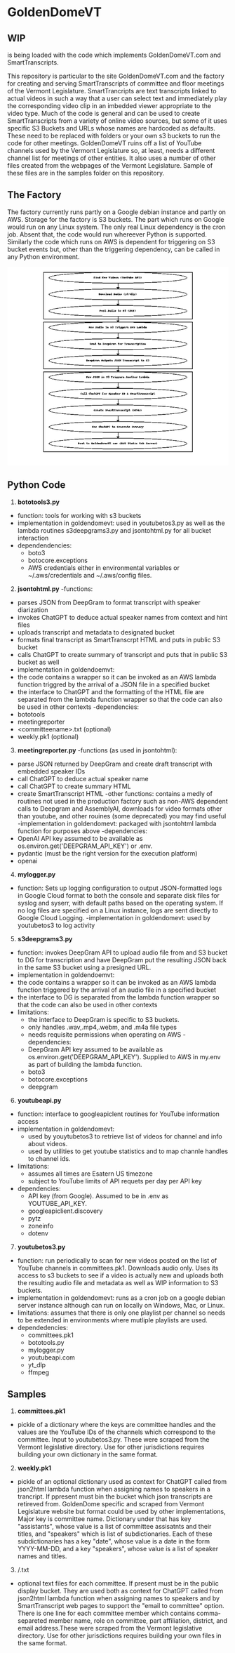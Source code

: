 # GoldenDomeVT

## WIP
is being loaded with the code which implements GoldenDomeVT.com and SmartTranscripts.

This repository is particular to the site GoldenDomeVT.com and the factory for creating and serving SmartTranscripts of committee and floor meetings of the Vermont Legislature. SmartTrancripts are text transcripts linked to actual videos in such a way that a user can select text and immediately play the corresponding video clip in an imbedded viewer appropriate to the video type. Much of the code is general and can be used to create SmartTranscripts from a variety of online video sources, but some of it uses specific S3 Buckets and URLs whose names are hardcoded as defaults. These need to be replaced with folders or your own s3 buckets to run the code for other meetings. GoldenDomeVT ruins off a list of YouTube channels used by the Vermont Legislature so, at least, needs a different channel list for meetings of other entities. It also uses a number of other files created from the webpages of the Vermont Legislature. Sample of these files are in the samples folder on this repository.
## The Factory
The factory currently runs partly on a Google debian instance and partly on AWS. Storage for the factory is S3 buckets. The part which runs on Google would run on any Linux system. The only real Linux dependency is the cron job. Absent that, the code would run whereever Python is supported. Similarly the code which runs on AWS is dependent for triggering on S3 bucket events but, other than the triggering dependency, can be called in any Python environment.

![The Factory](/assets/factory.png)

## Python Code
1. **bototools3.py**
 - function: tools for working with s3 buckets
 - implementation in goldendomevt: used in youtubetos3.py as well as the lambda routines s3deepgrams3.py and jsontohtml.py for all bucket interaction
 - dependendencies:
   - boto3
   - botocore.exceptions
   - AWS credentials either in environmental variables or ~/.aws/credentials and ~/.aws/config files.

2. **jsontohtml.py**
-functions:
 - parses JSON from DeepGram to format transcript with speaker diarization 
 - invokes ChatGPT to deduce actual speaker names from context and hint files
 - uploads transcript and metadata to designated bucket
 - formats final transcript as SmartTranscrpt HTML and puts in public S3 bucket
 - calls ChatGPT to create summary of transcript and puts that in public S3 bucket as well
- implementation in goldendoemvt:
 - the code contains a wrapper so it can be invoked as an AWS lambda function triggred by the arrival of a JSON file in a specified bucket
 - the interface to ChatGPT and the formatting of the HTML file are separated from the lambda function wrapper so that the code can also be used in other contexts
-dependencies:
 - bototools
 - meetingreporter
 - \<committeename>.txt (optional)
 - weekly.pk1 (optional)

3. **meetingreporter.py**
-functions (as used in jsontohtml):
 - parse JSON returned by DeepGram and create draft transcript with embedded speaker IDs
 - call ChatGPT to deduce actual speaker name
 - call ChatGPT to create summary HTML
 - create SmartTranscript HTML
-other functions: contains a medly of routines not used in the production factory such as non-AWS dependent calls to Deepgram and AssemblyAI, downloads for video formats other than youtube, and other rouines (some deprecated) you may find useful
-implementation in goldendomevt: packaged with jsontohtml lambda function for purposes above
-dependencies:
 - OpenAI API key assumed to be available as os.environ.get('DEEPGRAM_API_KEY') or .env.
 - pydantic (must be the right version for the execution platform)
 - openai

4. **mylogger.py**
- function: Sets up logging configuration to output JSON-formatted logs in Google Cloud format
    to both the console and separate disk files for syslog and syserr, with default paths
    based on the operating system. If no log files are specified on a Linux instance,
    logs are sent directly to Google Cloud Logging.
-implementation in goldendomevt: used by youtubetos3 to log activity

5. **s3deepgrams3.py**
- function: invokes DeepGram API to upload audio file from and S3 bucket to DG for transcription and have DeepGram put the resulting JSON back in the same S3 bucket using a presigned URL.
- implementation in goldendoemvt:
 - the code contains a wrapper so it can be invoked as an AWS lambda function triggered by the arrival of an audio file in a specified bucket
 - the interface to DG is separated from the lambda function wrapper so that the code can also be used in other contexts
- limitations:
  - the interface to DeepGram is specific to S3 buckets.
  - only handles .wav,.mp4,.webm, and .m4a file types
  - needs requisite permissions when operating on AWS
-dependencies:
  - DeepGram API key assumed to be available as os.environ.get('DEEPGRAM_API_KEY'). Supplied to AWS in my.env as part of building the lambda function.
  - boto3
  - botocore.exceptions
  - deepgram
   
6. **youtubeapi.py**
- function: interface to googleapiclent routines for YouTube information access
- implementation in goldendomevt:
  - used by youytubetos3 to retrieve list of videos for channel and info about videos.
  - used by utilities to get youtube statistics and to map channle handles to channel ids.
- limitations:
  - assumes all times are Esatern US timezone
  - subject to YouTube limits of API requets per day per API key
- dependencies:
  - API key (from Google). Assumed to be in .env as YOUTUBE_API_KEY.
  - googleapiclient.discovery
  - pytz
  - zoneinfo
  - dotenv 
    
7. **youtubetos3.py**
 - function: run periodically to scan for new videos posted on the list of YouTube channels in committees.pk1. Downloads audio only. Uses its access to s3 buckets to see if a video is actually new and uploads both the resulting audio file and metadata as well as WIP information to S3 buckets.
 - implementation in goldendomevt: runs as a cron job on a google debian server instance although can run on locally on Windows, Mac, or Linux.
 - limitations: assumes that there is only one playlist per channel so needs to be extended in environments where mutliple playlists are used. 
 - dependedencies:
   - committees.pk1
   - bototools.py
   - mylogger.py
   - youtubeapi.com
   - yt_dlp
   - ffmpeg

## Samples

1. **committees.pk1**
- pickle of a dictionary where the keys are committee handles and the values are the YouTube IDs of the channels which correspond to the committee. Input to youtubetos3.py. These were scraped from the Vermont legislative directory. Use for other jurisdictions requires building your own dictionary in the same format.
2. **weekly.pk1**
- pickle of an optional dictionary used as context for ChatGPT called from json2html lambda function when assigning names to speakers in a trancript. If ppresent must bin the bucket which json transcripts are retireved from. GoldenDome specific and scraped from Vermont Legislature website but format could be used by other implementations, Major key is committee name. Dictionary under that has key "assistants", whose value is a list of committee assisatnts and their titles, and "speakers" which is list of subdictionaries. Each of these subdictionaries has a key "date", whose value is a date in the form YYYY-MM-DD, and a key "speakers", whose value is a list of speaker names and titles.
3. /<committeename>.txt
  - optional text files for each committee. If present must be in the public display bucket. They are used both as context for ChatGPT called from json2html lambda function when assigning names to speakers and by SmartTranscript web pages to support the "email to committee" option. There is one line for each committee member which contains comma-separeted member name, role on committee, part affiliation, district, and email address.These were scraped from the Vermont legislative directory. Use for other jurisdictions requires building your own files in the same format.



